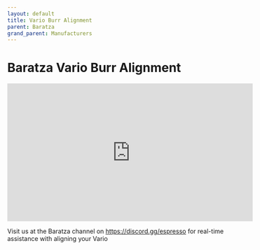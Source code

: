```yaml
---
layout: default
title: Vario Burr Alignment
parent: Baratza
grand_parent: Manufacturers
---
```


# Baratza Vario Burr Alignment

<iframe width="560" height="315" src="https://www.youtube.com/embed/0lH47jIetb0" title="YouTube video player" frameborder="0" allow="accelerometer; autoplay; clipboard-write; encrypted-media; gyroscope; picture-in-picture" allowfullscreen></iframe>


Visit us at the Baratza channel on https://discord.gg/espresso for real-time assistance with aligning your Vario
